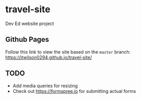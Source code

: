 # travel-site

Dev Ed website project

## Github Pages

Follow this link to view the site based on the `master` branch:
<https://jtwilson0294.github.io/travel-site/>

## TODO

- Add media queries for resizing
- Check out <https://formspree.io> for submitting actual forms